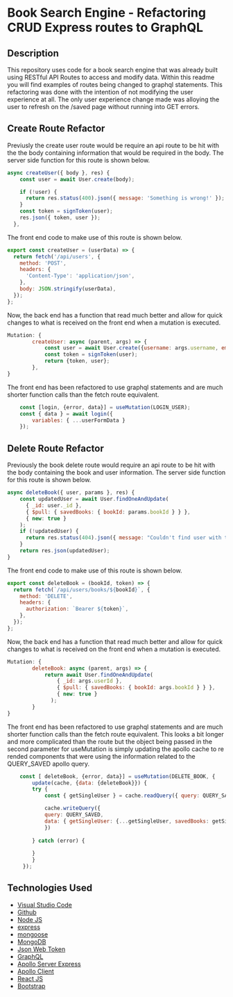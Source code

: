 # Book Search Engine - Refactoring CRUD Express routes to GraphQL

## Description

This repository uses code for a book search engine that was already built using RESTful API Routes to access and modify data. Within this readme you will find examples of routes being changed to graphql statements. This refactoring was done with the intention of not modifying the user experience at all. The only user experience change made was alloying the user to refresh on the /saved page without running into GET errors.

## Create Route Refactor

Previusly the create user route would be require an api route to be hit with the the body containing information that would be required in the body. The server side function for this route is shown below.
```js
async createUser({ body }, res) {
    const user = await User.create(body);

    if (!user) {
      return res.status(400).json({ message: 'Something is wrong!' });
    }
    const token = signToken(user);
    res.json({ token, user });
  },
```
The front end code to make use of this route is shown below.
```js
export const createUser = (userData) => {
  return fetch('/api/users', {
    method: 'POST',
    headers: {
      'Content-Type': 'application/json',
    },
    body: JSON.stringify(userData),
  });
};
```
Now, the back end has a function that read much better and allow for quick changes to what is received on the front end when a mutation is executed.

```js
Mutation: {
        createUser: async (parent, args) => {
            const user = await User.create({username: args.username, email: args.email, password: args.password});
            const token = signToken(user);
            return {token, user};
        },
}
```

The front end has been refactored to use graphql statements and are much shorter function calls than the fetch route equivalent. 

```js
    const [login, {error, data}] = useMutation(LOGIN_USER);
    const { data } = await login({
        variables: { ...userFormData }
    });
```

## Delete Route Refactor

Previously the book delete route would require an api route to be hit with the body containing the book and user information. The server side function for this route is shown below.
```js
async deleteBook({ user, params }, res) {
    const updatedUser = await User.findOneAndUpdate(
      { _id: user._id },
      { $pull: { savedBooks: { bookId: params.bookId } } },
      { new: true }
    );
    if (!updatedUser) {
      return res.status(404).json({ message: "Couldn't find user with this id!" });
    }
    return res.json(updatedUser);
}
```
The front end code to make use of this route is shown below.
```js
export const deleteBook = (bookId, token) => {
  return fetch(`/api/users/books/${bookId}`, {
    method: 'DELETE',
    headers: {
      authorization: `Bearer ${token}`,
    },
  });
};

```
Now, the back end has a function that read much better and allow for quick changes to what is received on the front end when a mutation is executed.

```js
Mutation: {
        deleteBook: async (parent, args) => {
            return await User.findOneAndUpdate(
                { _id: args.userId },
                { $pull: { savedBooks: { bookId: args.bookId } } },
                { new: true }
              );
        }
}
```

The front end has been refactored to use graphql statements and are much shorter function calls than the fetch route equivalent. This looks a bit longer and more complicated than the route but the object being passed in the second parameter for useMutation is simply updating the apollo cache to re rended components that were using the information related to the QUERY_SAVED apollo query.

```js
    const [ deleteBook, {error, data}] = useMutation(DELETE_BOOK, {
        update(cache, {data: {deleteBook}}) {
        try {
            const { getSingleUser } = cache.readQuery({ query: QUERY_SAVED });

            cache.writeQuery({
            query: QUERY_SAVED,
            data: { getSingleUser: {...getSingleUser, savedBooks: getSingleUser.savedBooks.filter((book) => book.bookId != deletedBookId)}}
            })
            
        } catch (error) {
            
        }
        }
     });
```

## Technologies Used

- [Visual Studio Code](https://code.visualstudio.com/)
- [Github](https://github.com/)
- [Node JS](https://nodejs.org/dist/latest-v16.x/docs/api/)
- [express](https://www.npmjs.com/package/express)
- [mongoose](https://www.npmjs.com/package/mongoose)
- [MongoDB](https://www.mongodb.com/)
- [Json Web Token](https://jwt.io/)
- [GraphQL](https://www.npmjs.com/package/graphql)
- [Apollo Server Express](https://www.npmjs.com/package/apollo-server-express)
- [Apollo Client](https://www.npmjs.com/package/@apollo/client)
- [React JS](https://reactjs.org/)
- [Bootstrap](https://www.npmjs.com/package/bootstrap)
